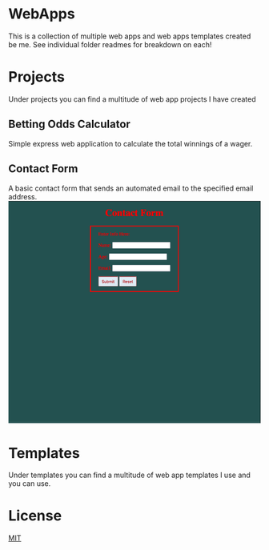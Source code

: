 # WebApps

This is a collection of multiple web apps and web apps templates created be me. See individual folder readmes for breakdown on each!


# Projects
Under projects you can find a multitude of web app projects I have created
## Betting Odds Calculator
Simple express web application to calculate the total winnings of a wager.
## Contact Form
A basic contact form that sends an automated email to the specified email address.
![Drag Racing](./projects/photos/contact.png)
# Templates
Under templates you can find a multitude of web app templates I use and you can use.
# License
[MIT](https://choosealicense.com/licenses/mit/)
